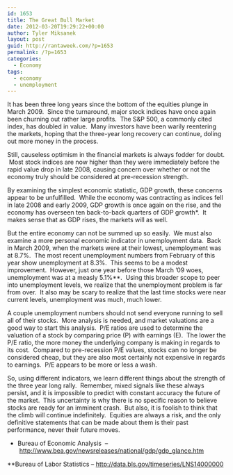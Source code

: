 ```yaml
---
id: 1653
title: The Great Bull Market
date: 2012-03-20T19:29:22+00:00
author: Tyler Miksanek
layout: post
guid: http://rantaweek.com/?p=1653
permalink: /?p=1653
categories:
  - Economy
tags:
  - economy
  - unemployment
---
```

It has been three long years since the bottom of the equities plunge in March 2009.  Since the turnaround, major stock indices have once again been churning out rather large profits.  The S&P 500, a commonly cited index, has doubled in value.  Many investors have been warily reentering the markets, hoping that the three-year long recovery can continue, doling out more money in the process.

Still, causeless optimism in the financial markets is always fodder for doubt.  Most stock indices are now higher than they were immediately before the rapid value drop in late 2008, causing concern over whether or not the economy truly should be considered at pre-recession strength.

By examining the simplest economic statistic, GDP growth, these concerns appear to be unfulfilled.  While the economy was contracting as indices fell in late 2008 and early 2009, GDP growth is once again on the rise, and the economy has overseen ten back-to-back quarters of GDP growth*.  It makes sense that as GDP rises, the markets will as well.

But the entire economy can not be summed up so easily.  We must also examine a more personal economic indicator in unemployment data.  Back in March 2009, when the markets were at their lowest, unemployment was at 8.7%.  The most recent unemployment numbers from February of this year show unemployment at 8.3%.  This seems to be a modest improvement.  However, just one year before those March &#8217;09 woes, unemployment was at a measly 5.1%**.  Using this broader scope to peer into unemployment levels, we realize that the unemployment problem is far from over.  It also may be scary to realize that the last time stocks were near current levels, unemployment was much, much lower.

A couple unemployment numbers should not send everyone running to sell all of their stocks.  More analysis is needed, and market valuations are a good way to start this analysis.  P/E ratios are used to determine the valuation of a stock by comparing price (P) with earnings (E).  The lower the P/E ratio, the more money the underlying company is making in regards to its cost.  Compared to pre-recession P/E values, stocks can no longer be considered cheap, but they are also most certainly not expensive in regards to earnings.  P/E appears to be more or less a wash.

So, using different indicators, we learn different things about the strength of the three year long rally.  Remember, mixed signals like these always persist, and it is impossible to predict with constant accuracy the future of the market.  This uncertainty is why there is no specific reason to believe stocks are ready for an imminent crash.  But also, it is foolish to think that the climb will continue indefinitely.  Equities are always a risk, and the only definitive statements that can be made about them is their past performance, never their future moves.

* Bureau of Economic Analysis  &#8211;  <http://www.bea.gov/newsreleases/national/gdp/gdp_glance.htm>

**Bureau of Labor Statistics &#8211; <http://data.bls.gov/timeseries/LNS14000000>

&nbsp;